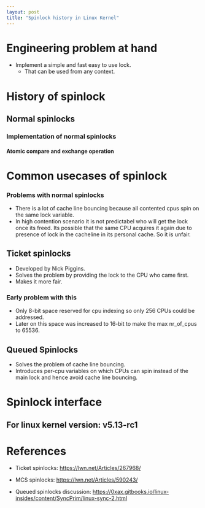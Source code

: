 ```yaml
---
layout: post
title: "Spinlock history in Linux Kernel"
---
```


# Engineering problem at hand

- Implement a simple and fast easy to use lock.
	- That can be used from any context.

# History of spinlock

## Normal spinlocks

### Implementation of normal spinlocks

#### Atomic compare and exchange operation

# Common usecases of spinlock

### Problems with normal spinlocks

- There is a lot of cache line bouncing because all contented cpus spin on the same
  lock variable.
- In high contention scenario it is not predictabel who will get the lock once
  its freed. Its possible that the same CPU acquires it again due to presence of
lock in the cacheline in its personal cache. So it is unfair.

## Ticket spinlocks

- Developed by Nick Piggins.
- Solves the problem by providing the lock to the CPU who came first.
- Makes it more fair.

### Early problem with this

- Only 8-bit space reserved for cpu indexing so only 256 CPUs could be
  addressed.
- Later on this space was increased to 16-bit to make the max nr_of_cpus to
  65536.

## Queued Spinlocks

- Solves the problem of cache line bouncing.
- Introduces per-cpu variables on which CPUs can spin instead of the main lock
  and hence avoid cache line bouncing.

# Spinlock interface
## For linux kernel version: v5.13-rc1

# References

- Ticket spinlocks: https://lwn.net/Articles/267968/
- MCS spinlocks: https://lwn.net/Articles/590243/

- Queued spinlocks discussion: https://0xax.gitbooks.io/linux-insides/content/SyncPrim/linux-sync-2.html
